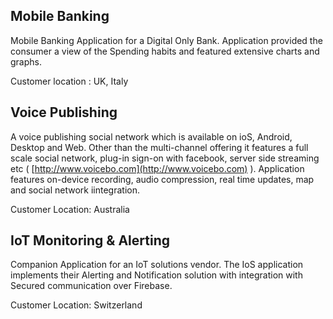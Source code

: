 ## Mobile Banking

Mobile Banking  Application for a Digital Only Bank. Application provided the consumer a view of the Spending habits and featured extensive charts and graphs.

Customer location : UK, Italy

## Voice Publishing

A voice publishing social network which is available on ioS, Android, Desktop and Web. Other than the multi-channel offering it features a full scale social network, plug-in sign-on with facebook, server side streaming etc \( [http://www.voicebo.com](http://www.voicebo.com) \). Application features on-device recording, audio compression, real time updates, map and social network iintegration.

Customer Location: Australia

## IoT Monitoring & Alerting

Companion Application for an IoT solutions vendor. The IoS application implements their Alerting and Notification solution with integration with Secured communication over Firebase.

Customer Location: Switzerland

## 

## 



